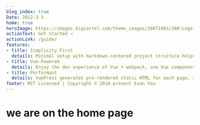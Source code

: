 ```yaml
---
blog_index: true
Date: 2012-3-3
home: true
heroImage: https://images.bigcartel.com/theme_images/28071983/JAM-Logo-2016.jpg
actionText: Get Started →
actionLink: /guide/
features:
- title: Simplicity First
  details: Minimal setup with markdown-centered project structure helps you focus on writing.
- title: Vue-Powered
  details: Enjoy the dev experience of Vue + webpack, use Vue components in markdown, and develop custom themes with Vue.
- title: Performant
  details: VuePress generates pre-rendered static HTML for each page, and runs as an SPA once a page is loaded.
footer: MIT Licensed | Copyright © 2018-present Evan You
---
```


# we are on the home page
